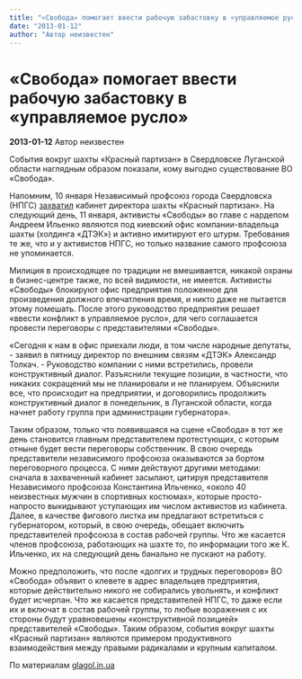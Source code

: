 ```yaml
---
title: "«Свобода» помогает ввести рабочую забастовку в «управляемое русло»"
date: "2013-01-12"
author: "Автор неизвестен"
---
```


# «Свобода» помогает ввести рабочую забастовку в «управляемое русло»

**2013-01-12** Автор неизвестен

События вокруг шахты «Красный партизан» в Свердловске Луганской области наглядным образом показали, кому выгодно существование ВО «Свобода».

Напомним, 10 января Независимый профсоюз города Свердловска (НПГС) [захватил](/6460.html) кабинет директора шахты «Красный партизан». На следующий день, 11 января, активисты «Свободы» во главе с нардепом Андреем Ильенко являются под киевский офис компании-владельца шахты (холдинга «ДТЭК») и активно имитируют его штурм. Требования те же, что и у активистов НПГС, но только название самого профсоюза не упоминается.

Милиция в происходящее по традиции не вмешивается, никакой охраны в бизнес-центре также, по всей видимости, не имеется. Активисты «Свободы» блокируют офис предприятия положенное для произведения должного впечатления время, и никто даже не пытается этому помешать. После этого руководство предприятия решает «ввести конфликт в управляемое русло», для чего соглашается провести переговоры с представителями «Свободы».

«Сегодня к нам в офис приехали люди, в том числе народные депутаты, - заявил в пятницу директор по внешним связям «ДТЭК» Александр Толкач. - Руководство компании с ними встретились, провели конструктивный диалог. Разъяснили текущие позиции, в частности, что никаких сокращений мы не планировали и не планируем. Объяснили все, что происходит на предприятии, и договорились продолжить конструктивный диалог в понедельник, в Луганской области, когда начнет работу группа при администрации губернатора».

Таким образом, только что появившаяся на сцене «Свобода» в тот же день становится главным представителем протестующих, с которым отныне будет вести переговоры собственник. В свою очередь представители независимого профсоюза оказываются за бортом переговорного процесса. С ними действуют другими методами: сначала в захваченный кабинет засылают, цитируя представителя Независимого профсоюза Константина Ильченко, «около 40 неизвестных мужчин в спортивных костюмах», которые просто-напросто выкидывают уступающих им числом активистов из кабинета. Далее, в качестве фигового листка им предлагают встретиться с губернатором, который, в свою очередь, обещает включить представителей профсоюза в состав рабочей группы. Что же касается членов профсоюза, работающих на шахте то, по информации того же К. Ильченко, их на следующий день банально не пускают на работу.

Можно предположить, что после «долгих и трудных переговоров» ВО «Свобода» объявит о клевете в адрес владельцев предприятия, которые действительно никого не собирались увольнять, и конфликт будет исчерпан. Что же касается представителей НПГС, то даже если их и включат в состав рабочей группы, то любые возражения с их стороны будут уравновешены «конструктивной позицией» представителей «Свободы». Таким образом, события вокруг шахты «Красный партизан» являются примером продуктивного взаимодействия между правыми радикалами и крупным капиталом.

По материалам [glagol.in.ua](http://glagol.in.ua/)